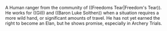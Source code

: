 A Human ranger from the community of ((Freedoms Tear|Freedom's Tear)).  He works for ((Gil)) and ((Baron Luke Solthen)) when a situation requires a more wild hand, or significant amounts of travel.  He has not yet earned the right to become an Elan, but he shows promise, especially in Archery Trials.

